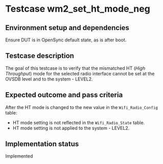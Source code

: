 # Testcase wm2_set_ht_mode_neg

## Environment setup and dependencies

Ensure DUT is in OpenSync default state, as is after boot.

## Testcase description

The goal of this testcase is to verify that the mismatched HT (_High Throughput_) mode for the selected radio interface
cannot be set at the OVSDB level and to the system - LEVEL2.

## Expected outcome and pass criteria

After the HT mode is changed to the new value in the `Wifi_Radio_Config` table:

- HT mode setting is not reflected in the `Wifi_Radio_State` table.
- HT mode setting is not applied to the system - LEVEL2.

## Implementation status

Implemented
